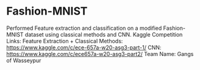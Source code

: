 # Fashion-MNIST
Performed Feature extraction and classification on a modified Fashion-MNIST dataset using classical methods and CNN.
Kaggle Competition Links:
Feature Extraction + Classical Methods: https://www.kaggle.com/c/ece-657a-w20-asg3-part-1/
CNN: https://www.kaggle.com/c/ece657a-w20-asg3-part2/
Team Name: Gangs of Wasseypur
